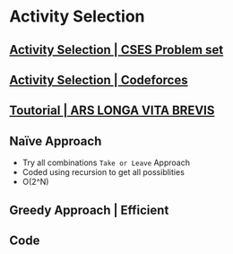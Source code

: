 # Activity Selection 
## [Activity Selection | CSES Problem set](https://cses.fi/problemset/task/1629)
## [Activity Selection | Codeforces](https://codeforces.com/gym/102961/problem/F)
## [Toutorial | ARS LONGA VITA BREVIS](https://www.youtube.com/watch?v=m5hGKMi-NP8&t=177s)

## Naïve Approach 
- Try all combinations `Take or Leave` Approach
- Coded using recursion to get all possiblities
- O(2^N)

## Greedy Approach | Efficient
## Code
```cpp


```
